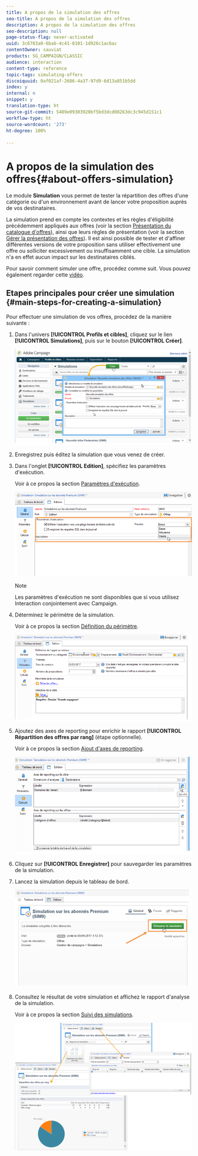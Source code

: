 ```yaml
---
title: A propos de la simulation des offres
seo-title: A propos de la simulation des offres
description: A propos de la simulation des offres
seo-description: null
page-status-flag: never-activated
uuid: 3c6783a0-6bab-4c41-8101-1d926c1ac6ac
contentOwner: sauviat
products: SG_CAMPAIGN/CLASSIC
audience: interaction
content-type: reference
topic-tags: simulating-offers
discoiquuid: 0af021af-2686-4a37-97d9-6d13a851b5dd
index: y
internal: n
snippet: y
translation-type: ht
source-git-commit: 5489e09303920bf5bd3dcd08263dc3c945d151c1
workflow-type: ht
source-wordcount: '273'
ht-degree: 100%

---
```



# A propos de la simulation des offres{#about-offers-simulation}

Le module **Simulation** vous permet de tester la répartition des offres d&#39;une catégorie ou d&#39;un environnement avant de lancer votre proposition auprès de vos destinataires.

La simulation prend en compte les contextes et les règles d&#39;éligibilité précédemment appliqués aux offres (voir la section [Présentation du catalogue d&#39;offres](../../interaction/using/offer-catalog-overview.md)), ainsi que leurs règles de présentation (voir la section [Gérer la présentation des offres](../../interaction/using/managing-offer-presentation.md)). Il est ainsi possible de tester et d&#39;affiner différentes versions de votre proposition sans utiliser effectivement une offre ou solliciter excessivement ou insuffisamment une cible. La simulation n&#39;a en effet aucun impact sur les destinataires ciblés.

Pour savoir comment simuler une offre, procédez comme suit. Vous pouvez également regarder cette [vidéo](https://helpx.adobe.com/campaign/classic/how-to/simulate-offer-in-acv6.html?playlist=/ccx/v1/collection/product/campaign/classic/segment/digital-marketers/explevel/intermediate/applaunch/introduction/collection.ccx.js&amp;ref=helpx.adobe.com).

## Etapes principales pour créer une simulation {#main-steps-for-creating-a-simulation}

Pour effectuer une simulation de vos offres, procédez de la manière suivante :

1. Dans l&#39;univers **[!UICONTROL Profils et cibles]**, cliquez sur le lien **[!UICONTROL Simulations]**, puis sur le bouton **[!UICONTROL Créer]**.

   ![](assets/offer_simulation_001.png)

1. Enregistrez puis éditez la simulation que vous venez de créer.
1. Dans l&#39;onglet **[!UICONTROL Edition]**, spécifiez les paramètres d&#39;exécution.

   Voir à ce propos la section [Paramètres d&#39;exécution](../../interaction/using/execution-settings.md).

   ![](assets/offer_simulation_003.png)

   >[!NOTE]
   >
   >Les paramètres d&#39;exécution ne sont disponibles que si vous utilisez Interaction conjointement avec Campaign.

1. Déterminez le périmètre de la simulation.

   Voir à ce propos la section [Définition du périmètre](../../interaction/using/simulation-scope.md#definition-of-the-scope).

   ![](assets/offer_simulation_004.png)

1. Ajoutez des axes de reporting pour enrichir le rapport **[!UICONTROL Répartition des offres par rang]** (étape optionnelle).

   Voir à ce propos la section [Ajout d&#39;axes de reporting](../../interaction/using/simulation-scope.md#adding-reporting-axes).

   ![](assets/offer_simulation_005.png)

1. Cliquez sur **[!UICONTROL Enregistrer]** pour sauvegarder les paramètres de la simulation.
1. Lancez la simulation depuis le tableau de bord.

   ![](assets/offer_simulation_006.png)

1. Consultez le résultat de votre simulation et affichez le rapport d&#39;analyse de la simulation.

   Voir à ce propos la section [Suivi des simulations](../../interaction/using/simulation-tracking.md).

   ![](assets/offer_simulation_007.png)

